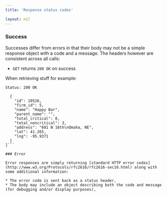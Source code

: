 ```yaml
---
title: 'Response status codes'

layout: nil
---
```


### Success

Successes differ from errors in that their body may not be a simple response object with a code and a message. The headers however are consistent across all calls:

* `GET` returns `200 OK` on success

When retrieving stuff for example:

```Status: 200 OK```
```[
  {
    "id": 10526,
    "firm_id": 5,
    "name": "Happy Bar",
    "parent_name": "",
    "total_critical": 0,
    "total_noncritical": 3,
    "address": "601 N 16th\nOmaha, NE",
    "lat": 41.265,
    "lng": -95.9371
  }
]```

### Error

Error responses are simply returning [standard HTTP error codes](http://www.w3.org/Protocols/rfc2616/rfc2616-sec10.html) along with some additional information:

* The error code is sent back as a status header,
* The body may include an object describing both the code and message (for debugging and/or display purposes),